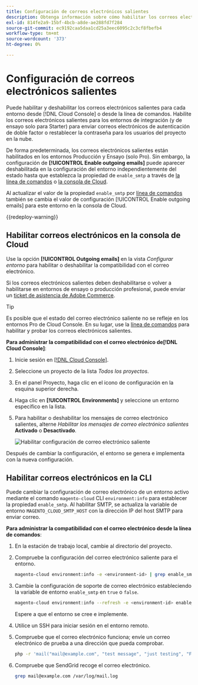 ```yaml
---
title: Configuración de correos electrónicos salientes
description: Obtenga información sobre cómo habilitar los correos electrónicos salientes para Adobe Commerce en la infraestructura en la nube.
exl-id: 814fe2a9-15bf-4bcb-a8de-ae288fd7f284
source-git-commit: ec9192caa5daa1cd25a3eec6095c2c3cf8fbefb4
workflow-type: tm+mt
source-wordcount: '373'
ht-degree: 0%

---
```


# Configuración de correos electrónicos salientes

Puede habilitar y deshabilitar los correos electrónicos salientes para cada entorno desde [!DNL Cloud Console] o desde la línea de comandos. Habilite los correos electrónicos salientes para los entornos de integración (y de ensayo solo para Starter) para enviar correos electrónicos de autenticación de doble factor o restablecer la contraseña para los usuarios del proyecto en la nube.

De forma predeterminada, los correos electrónicos salientes están habilitados en los entornos Producción y Ensayo (solo Pro). Sin embargo, la configuración de **[!UICONTROL Enable outgoing emails]** puede aparecer deshabilitada en la configuración del entorno independientemente del estado hasta que establezca la propiedad de `enable_smtp` a través de [la línea de comandos](#enable-emails-in-the-cli) o [la consola de Cloud](outgoing-emails.md#enable-emails-in-the-cloud-console).

Al actualizar el valor de la propiedad `enable_smtp` por [línea de comandos](#enable-emails-in-the-cli) también se cambia el valor de configuración [!UICONTROL Enable outgoing emails] para este entorno en la consola de Cloud.

{{redeploy-warning}}

## Habilitar correos electrónicos en la consola de Cloud

Use la opción **[!UICONTROL Outgoing emails]** en la vista _Configurar entorno_ para habilitar o deshabilitar la compatibilidad con el correo electrónico.

Si los correos electrónicos salientes deben deshabilitarse o volver a habilitarse en entornos de ensayo o producción profesional, puede enviar un [ticket de asistencia de Adobe Commerce](https://experienceleague.adobe.com/en/docs/commerce-knowledge-base/kb/help-center-guide/magento-help-center-user-guide).

>[!TIP]
>
>Es posible que el estado del correo electrónico saliente no se refleje en los entornos Pro de Cloud Console. En su lugar, use la [línea de comandos](#enable-emails-in-the-cli) para habilitar y probar los correos electrónicos salientes.

**Para administrar la compatibilidad con el correo electrónico de[!DNL Cloud Console]**:

1. Inicie sesión en [[!DNL Cloud Console]](https://console.adobecommerce.com).
1. Seleccione un proyecto de la lista _Todos los proyectos_.
1. En el panel Proyecto, haga clic en el icono de configuración en la esquina superior derecha.
1. Haga clic en **[!UICONTROL Environments]** y seleccione un entorno específico en la lista.
1. Para habilitar o deshabilitar los mensajes de correo electrónico salientes, alterne _Habilitar los mensajes de correo electrónico salientes_ **Activado** o **Desactivado**.

   ![Habilitar configuración de correo electrónico saliente](../../assets/outgoing-emails.png)

Después de cambiar la configuración, el entorno se genera e implementa con la nueva configuración.

## Habilitar correos electrónicos en la CLI

Puede cambiar la configuración de correo electrónico de un entorno activo mediante el comando `magento-cloud` CLI `environment:info` para establecer la propiedad `enable_smtp`. Al habilitar SMTP, se actualiza la variable de entorno `MAGENTO_CLOUD_SMTP_HOST` con la dirección IP del host SMTP para enviar correo.

**Para administrar la compatibilidad con el correo electrónico desde la línea de comandos**:

1. En la estación de trabajo local, cambie al directorio del proyecto.

1. Compruebe la configuración del correo electrónico saliente para el entorno.

   ```bash
   magento-cloud environment:info -e <environment-id> | grep enable_smtp
   ```

1. Cambie la configuración de soporte de correo electrónico estableciendo la variable de entorno `enable_smtp` en `true` o `false`.

   ```bash
   magento-cloud environment:info --refresh -e <environment-id> enable_smtp true
   ```

   Espere a que el entorno se cree e implemente.

1. Utilice un SSH para iniciar sesión en el entorno remoto.

1. Compruebe que el correo electrónico funciona; envíe un correo electrónico de prueba a una dirección que pueda comprobar.

   ```bash
   php -r 'mail("mail@example.com", "test message", "just testing", "From: tester@example.com");'
   ```

1. Compruebe que SendGrid recoge el correo electrónico.

   ```bash
   grep mail@example.com /var/log/mail.log
   ```
